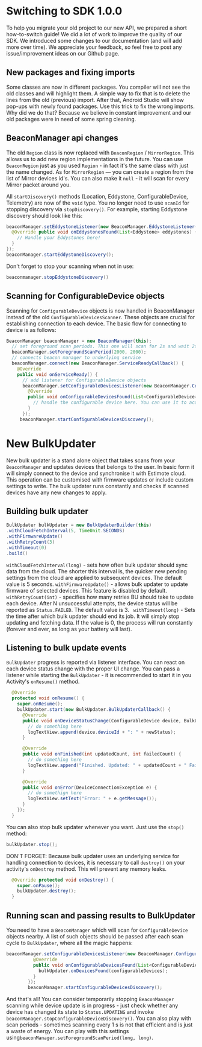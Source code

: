# Switching to SDK 1.0.0

To help you migrate your old project to our new API, we prepared a short how-to-switch guide!
We did a lot of work to improve the quality of our SDK. We introduced some changes to our documentation (and will add more over time). We appreciate your feedback, so feel free to post any issue/improvement ideas on our Github page.


## New packages and fixing imports
Some classes are now in different packages. You compiler will not see the old classes and will highlight them.
A simple way to fix that is to delete the lines from the old (previous) import. After that, Android Studio will show pop-ups with newly found packages.
Use this trick to fix the wrong imports.
Why did we do that?
Because we believe in constant improvement and our old packages were in need of some spring cleaning.

## BeaconManager api changes
The old `Region` class is now replaced with `BeaconRegion` / `MirrorRegion`.
This allows us to add new region implementations in the future. You can use `BeaconRegion` just as you used `Region` - in fact it's the same class with just the name changed. As for `MirrorRegion` — you can create a region from the list of Mirror devices id's. You can also make it `null` - it will scan for every Mirror packet around you.

All `startDiscovery()` methods (Location, Eddystone, ConfigurableDevice, Telemetry) are now of the `void` type. You no longer need to use `scanId` for stopping discovery via `stopDiscovery()`.
For example, starting Eddystone discovery should look like this:

```Java
beaconManager.setEddystoneListener(new BeaconManager.EddystoneListener() {
  @Override public void onEddystonesFound(List<Eddystone> eddystones) {
    // Handle your Eddystones here!
  }
});
beaconManager.startEddystoneDiscovery();
```

Don't forget to stop your scanning when not in use:

```Java
beaconmanager.stopEddystoneDiscovery()
```

## Scanning for ConfigurableDevice objects
Scanning for `ConfigurableDevice` objects is now handled in BeaconManager instead of the old `ConfigurableDevicesScanner`. These objects are crucial for establishing connection to each device.
The basic flow for connecting to device is as follows:

```Java
BeaconManager beaconManager = new BeaconManager(this);
  // set foreground scan periods. This one will scan for 2s and wait 2s
  beaconManager.setForegroundScanPeriod(2000, 2000);
  // connects beacon manager to underlying service
  beaconManager.connect(new BeaconManager.ServiceReadyCallback() {
    @Override
    public void onServiceReady() {
      // add listener for ConfigurableDevice objects
      beaconManager.setConfigurableDevicesListener(new BeaconManager.ConfigurableDevicesListener() {
        @Override
        public void onConfigurableDevicesFound(List<ConfigurableDevice> configurableDevices) {
          // handle the configurable device here. You can use it to acquire connection from DeviceConnectionProvider
        }
      });
     beaconManager.startConfigurableDevicesDiscovery();
```

# New BulkUpdater

New bulk updater is a stand alone object that takes scans from your ``BeaconManager`` and updates devices that belongs to the user. In basic form it will simply connect to the device and synchronise it with Estimote cloud. This operation can be customised with firmware updates or include custom settings to write. The bulk updater runs constantly and checks if scanned devices have any new changes to apply.

## Building bulk updater

```Java
BulkUpdater bulkUpdater = new BulkUpdaterBuilder(this)
.withCloudFetchInterval(5, TimeUnit.SECONDS)
.withFirmwareUpdate()
.withRetryCount(3)
.withTimeout(0)
.build()
```
``withCloudFetchInterval(long)`` - sets how often bulk updater should sync data from the cloud. The shorter this interval is, the quicker new pending settings from the cloud are applied to subsequent devices. The default value is 5 seconds.
``withFirmwareUpdate()`` - allows bulk updater to update firmware of selected devices. This feature is disabled by default.
``withRetryCount(int)`` - specifies how many retries BU should take to update each device. After N unsuccessful attempts, the device status will be reported as `Status.FAILED`. The default value is 3.
`` withTimeout(long)`` - Sets the time after which bulk updater should end its job. It will simply stop updating and fetching data. If the value is 0, the process will run constantly (forever and ever, as long as your battery will last).

## Listening to bulk update events
`BulkUpdater` progress is reported via listener interface. You can react on each device status change with the proper UI change.  You can pass a listener while starting the `BulkUpdater` - it is recommended to start it in you Activity's `onResume()` method.

```Java
  @Override
  protected void onResume() {
    super.onResume();
    bulkUpdater.start(new BulkUpdater.BulkUpdaterCallback() {
      @Override
      public void onDeviceStatusChange(ConfigurableDevice device, BulkUpdater.Status newStatus, String message) {
        // do something here
        logTextView.append(device.deviceId + ": " + newStatus);
      }

      @Override
      public void onFinished(int updatedCount, int failedCount) {
        // do something here
        logTextView.append("Finished. Updated: " + updatedCount + " Failed: " + failedCount );
      }

      @Override
      public void onError(DeviceConnectionException e) {
        // do somethign here
        logTextView.setText("Error: " + e.getMessage());
      }
    });
  }
```
You can also stop bulk updater whenever you want. Just use the ``stop()`` method:

```Java
bulkUpdater.stop();
```
DON'T FORGET: Because bulk updater uses an underlying service for handling connection to devices, it is necessary to call ``destroy()`` on your activity's `onDestroy` method. This will prevent any memory leaks.

```Java
  @Override protected void onDestroy() {
    super.onPause();
    bulkUpdater.destroy();
  }
```

## Running scan and passing results to BulkUpdater
You need to have a `BeaconManager` which will scan for `ConfigurableDevice` objects nearby. A list of such objects should be passed after each scan cycle to `BulkUpdater`, where all the magic happens:

```Java
beaconManager.setConfigurableDevicesListener(new BeaconManager.ConfigurableDevicesListener() {
          @Override
          public void onConfigurableDevicesFound(List<ConfigurableDevice> configurableDevices) {
            bulkUpdater.onDevicesFound(configurableDevices);
          }
        });
        beaconManager.startConfigurableDevicesDiscovery();
```

And that's all! You can consider temporarily stopping `BeaconManager` scanning while device update is in progress - just check whether any device has changed its state to `Status.UPDATING` and invoke `beaconManager.stopConfigurableDeviceDiscovery()`.
You can also play with scan periods - sometimes scanning every 1 s is not that efficient and is just a waste of energy. You can play with this settings using`beaconManager.setForegroundScanPeriod(long, long)`.

